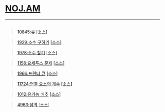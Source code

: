 # [NOJ.AM](https://noj.am)
***
##
>[10845:큐](https://www.acmicpc.net/problem/10845) 
>[[소스]](https://github.com/Ca1pha/CPP/blob/master/noj.am/10845.cpp)

>[1929:소수 구하기](https://www.acmicpc.net/problem/1929) 
>[[소스]](https://github.com/Ca1pha/CPP/blob/master/noj.am/1929.cpp)

>[1978:소수 찾기](https://www.acmicpc.net/problem/1978) 
>[[소스]](https://github.com/Ca1pha/CPP/blob/master/noj.am/1978.cpp)

>[1158:요세푸스 문제](https://www.acmicpc.net/problem/1158)
>[[소스]](https://github.com/Ca1pha/CPP/blob/master/noj.am/1158.cpp)

>[1966:프린터 큐](https://www.acmicpc.net/problem/1966)
>[[소스]](https://github.com/Ca1pha/CPP/blob/master/noj.am/1966.cpp)

>[11724:연결 요소의 개수](https://www.acmicpc.net/problem/11724)
>[[소스]](https://github.com/Ca1pha/CPP/blob/master/noj.am/11724.cpp)

>[1012:유기농 배추](https://www.acmicpc.net/problem/1012)
>[[소스]](https://github.com/Ca1pha/CPP/blob/master/noj.am/1012.cpp)


>[4963:섬의 ](https://www.acmicpc.net/problem/4963)
>[[소스]](https://github.com/Ca1pha/CPP/blob/master/noj.am/4963.cpp)

